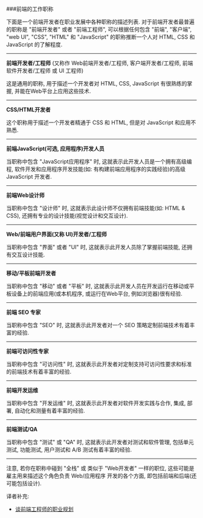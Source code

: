 ###前端的工作职称

下面是一个前端开发者在职业发展中各种职称的描述列表. 对于前端开发者最普遍的职称是 "前端开发者" 或者 "前端工程师", 可以根据任何包含 "前端", "客户端", "web UI", "CSS", "HTML" 和 "JavaScript" 的职称推断一个人对 HTML, CSS 和 JavaScript 的了解程度.

****

**前端开发者/工程师** (又称作 Web前端开发者/工程师, 客户端开发者/工程师, 前端软件开发者/工程师 或 UI 工程师)

这是通用的职称, 用于描述一个开发者对 HTML, CSS, JavaScript 有很熟练的掌握, 并能在Web平台上应用这些技术.

****

**CSS/HTML开发者**

这个职称用于描述一个开发者精通于 CSS 和 HTML, 但是对 JavaScript 和应用不熟悉.

****

**前端JavaScript(可选, 应用程序)开发人员**

当职称中包含 "JavaScript应用程序" 时, 这就表示此开发人员是一个拥有高级编程, 软件开发和应用程序开发技能(如: 有构建前端应用程序的实践经验)的高级 JavaScript 开发者.

****

**前端Web设计师**

当职称中包含 "设计师" 时, 这就表示此设计师不仅拥有前端技能(如: HTML & CSS), 还拥有专业的设计技能(视觉设计和交互设计).

****

**Web/前端用户界面(又称 UI)开发者/工程师**

当职称中包含 "界面" 或者 "UI" 时, 这就表示此开发人员除了掌握前端技能, 还拥有交互设计技能.

****

**移动/平板前端开发者**

当职称中包含 "移动" 或者 "平板" 时, 这就表示此开发人员在开发运行在移动或平板设备上的前端应用(或本机程序, 或运行在Web平台, 例如浏览器)很有经验.

****

**前端 SEO 专家**

当职称中包含 "SEO" 时, 这就表示此开发者对一个 SEO 策略定制前端技术有着丰富的经验.

****

**前端可访问性专家**

当职称中包含 "可访问性" 时, 这就表示此开发者对定制支持可访问性要求和标准的前端技术有着丰富的经验.

****

**前端开发运维**

当职称中包含 "开发运维" 时, 这就表示此开发者对软件开发实践与合作, 集成, 部署, 自动化和测量有着丰富的经验.

****

**前端测试/QA**

当职称中包含 "测试" 或 "QA" 时, 这就表示此开发者对测试和软件管理, 包括单元测试, 功能测试, 用户测试和 A/B 测试有着丰富的经验.

****

注意, 若你在职称中碰到 "全栈" 或 类似于 "Web开发者" 一样的职位, 这些可能是雇主用来描述这个角色负责 Web/应用程序 开发的各个方面, 即包括前端和后端(还可能包括设计). 

译者补充:

* [谈前端工程师的职业规划](http://www.alloyteam.com/2015/04/talk-about-the-front-end-engineering-career-planning/)